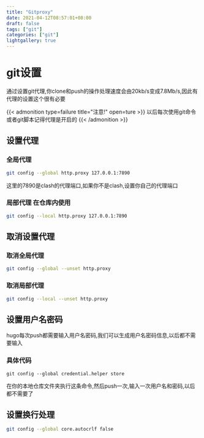 ```yaml
---
title: "Gitproxy"
date: 2021-04-12T08:57:01+08:00
draft: false
tags: ["git"]
categories: ["git"]
lightgallery: true
---
```

# git设置



通过设置git代理,你clone和push的操作处理速度会由20kb/s变成7.8Mb/s,因此有代理的设置这个很有必要

{{< admonition type=failure title="注意!" open=ture >}}
以后每次使用git命令或者git脚本记得代理是开启的
{{< /admonition >}}



## 设置代理

### 全局代理

```sh
git config --global http.proxy 127.0.0.1:7890
```

这里的7890是clash的代理端口,如果你不是clash,设置你自己的代理端口

### 局部代理 在仓库内使用

```sh
git config --local http.proxy 127.0.0.1:7890
```



## 取消设置代理

### 取消全局代理

```sh
git config --global --unset http.proxy
```

### 取消局部代理

```sh
git config --local --unset http.proxy
```



## 设置用户名密码

hugo每次push都需要输入用户名密码,我们可以生成用户名密码信息,以后都不需要输入

### 具体代码

```shell
git config --global credential.helper store
```

在你的本地仓库文件夹执行这条命令,然后push一次,输入一次用户名和密码,以后都不需要了

## 设置换行处理

```sh
git config --global core.autocrlf false
```

